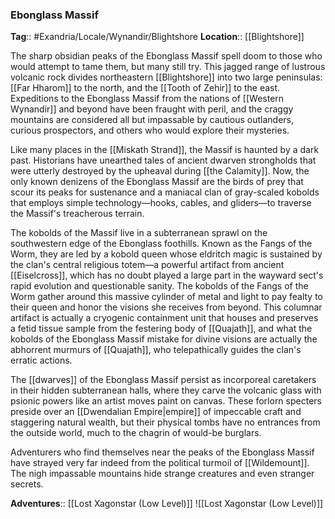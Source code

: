 ### Ebonglass Massif
**Tag**:: #Exandria/Locale/Wynandir/Blightshore
**Location**:: [[Blightshore]]

The sharp obsidian peaks of the Ebonglass Massif spell doom to those who would attempt to tame them, but many still try. This jagged range of lustrous volcanic rock divides northeastern [[Blightshore]] into two large peninsulas: [[Far Hharom]] to the north, and the [[Tooth of Zehir]] to the east. Expeditions to the Ebonglass Massif from the nations of [[Western Wynandir]] and beyond have been fraught with peril, and the craggy mountains are considered all but impassable by cautious outlanders, curious prospectors, and others who would explore their mysteries.

Like many places in the [[Miskath Strand]], the Massif is haunted by a dark past. Historians have unearthed tales of ancient dwarven strongholds that were utterly destroyed by the upheaval during [[the Calamity]]. Now, the only known denizens of the Ebonglass Massif are the birds of prey that scour its peaks for sustenance and a maniacal clan of gray-scaled kobolds that employs simple technology—hooks, cables, and gliders—to traverse the Massif's treacherous terrain.

The kobolds of the Massif live in a subterranean sprawl on the southwestern edge of the Ebonglass foothills. Known as the Fangs of the Worm, they are led by a kobold queen whose eldritch magic is sustained by the clan's central religious totem—a powerful artifact from ancient [[Eiselcross]], which has no doubt played a large part in the wayward sect's rapid evolution and questionable sanity. The kobolds of the Fangs of the Worm gather around this massive cylinder of metal and light to pay fealty to their queen and honor the visions she receives from beyond. This columnar artifact is actually a cryogenic containment unit that houses and preserves a fetid tissue sample from the festering body of [[Quajath]], and what the kobolds of the Ebonglass Massif mistake for divine visions are actually the abhorrent murmurs of [[Quajath]], who telepathically guides the clan's erratic actions.

The [[dwarves]] of the Ebonglass Massif persist as incorporeal caretakers in their hidden subterranean halls, where they carve the volcanic glass with psionic powers like an artist moves paint on canvas. These forlorn specters preside over an [[Dwendalian Empire|empire]] of impeccable craft and staggering natural wealth, but their physical tombs have no entrances from the outside world, much to the chagrin of would-be burglars.

Adventurers who find themselves near the peaks of the Ebonglass Massif have strayed very far indeed from the political turmoil of [[Wildemount]]. The nigh impassable mountains hide strange creatures and even stranger secrets.

**Adventures**:: [[Lost Xagonstar (Low Level)]]
![[Lost Xagonstar (Low Level)]]